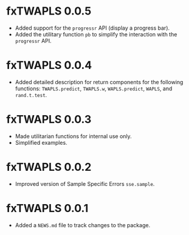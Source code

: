 # fxTWAPLS 0.0.5

* Added support for the `progressr` API (display a progress bar).
* Added the utilitary function `pb` to simplify the interaction with the 
`progressr` API.

# fxTWAPLS 0.0.4

* Added detailed description for return components for the following functions:
`TWAPLS.predict`, `TWAPLS.w`, `WAPLS.predict`, `WAPLS`, and `rand.t.test`.

# fxTWAPLS 0.0.3

* Made utilitarian functions for internal use only. 
* Simplified examples.

# fxTWAPLS 0.0.2

* Improved version of Sample Specific Errors `sse.sample`.

# fxTWAPLS 0.0.1

* Added a `NEWS.md` file to track changes to the package.
